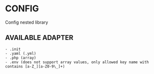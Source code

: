# CONFIG

Config nested library

## AVAILABLE ADAPTER

```text
- .init
- .yaml (.yml)
- .php (array)
- .env (does not support array values, only allowed key name with contains [a-Z_][a-Z0-9\_]+) 
```
